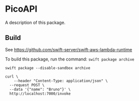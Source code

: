 # PicoAPI

A description of this package.


## Build

See https://github.com/swift-server/swift-aws-lambda-runtime

To build this package, run the command:
`swift package archive`

`swift package --disable-sandbox archive`

```
curl \
    --header "Content-Type: application/json" \
  --request POST \
  --data '{"name": "Bruno"}' \
  http://localhost:7000/invoke
  ```
